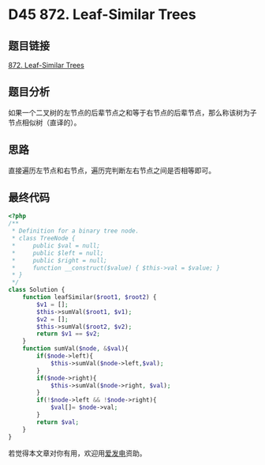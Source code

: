 # D45 872. Leaf-Similar Trees

## 题目链接

[872. Leaf-Similar Trees](https://leetcode.com/problems/leaf-similar-trees/)

## 题目分析

如果一个二叉树的左节点的后辈节点之和等于右节点的后辈节点，那么称该树为子节点相似树（直译的）。

## 思路

直接遍历左节点和右节点，遍历完判断左右节点之间是否相等即可。

## 最终代码

```php
<?php
/**
 * Definition for a binary tree node.
 * class TreeNode {
 *     public $val = null;
 *     public $left = null;
 *     public $right = null;
 *     function __construct($value) { $this->val = $value; }
 * }
 */
class Solution {
    function leafSimilar($root1, $root2) {
        $v1 = [];
        $this->sumVal($root1, $v1);
        $v2 = [];
        $this->sumVal($root2, $v2);
        return $v1 == $v2;
    }
    function sumVal($node, &$val){
        if($node->left){
            $this->sumVal($node->left,$val);
        }
        if($node->right){
            $this->sumVal($node->right, $val);
        }
        if(!$node->left && !$node->right){
            $val[]= $node->val;
        }
        return $val;
    }
}
```

若觉得本文章对你有用，欢迎用[爱发电](https://afdian.net/@skys215)资助。

